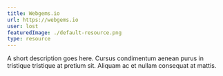 ```yaml
---
title: Webgems.io
url: https://webgems.io
user: lost
featuredImage: ./default-resource.png
type: resource
---
```


A short description goes here. Cursus condimentum aenean purus in tristique tristique at pretium sit. Aliquam ac et nullam consequat at mattis.

